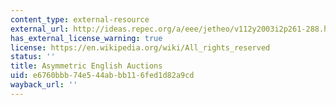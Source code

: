 ```yaml
---
content_type: external-resource
external_url: http://ideas.repec.org/a/eee/jetheo/v112y2003i2p261-288.html
has_external_license_warning: true
license: https://en.wikipedia.org/wiki/All_rights_reserved
status: ''
title: Asymmetric English Auctions
uid: e6760bbb-74e5-44ab-bb11-6fed1d82a9cd
wayback_url: ''
---
```

